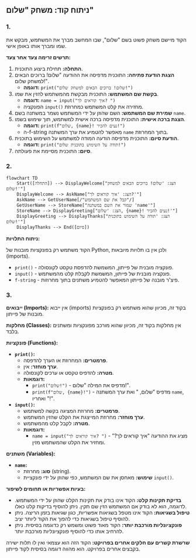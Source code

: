 ## ניתוח קוד: משחק "שלום"

### 1. <algorithm>
הקוד מיישם משחק פשוט בשם "שלום", שבו המחשב מברך את המשתמש, מבקש את שמו ומברך אותו באופן אישי.

**תרשים זרימה צעד אחר צעד:**

1.  **התחלה:** תחילת ביצוע התוכנית.
2.  **הצגת הודעת פתיחה:** התוכנית מדפיסה את ההודעה "שלום! ברוכים הבאים למשחק שלום!".
    *   **דוגמה:** `print("שלום! ברוכים הבאים למשחק שלום!")`
3.  **בקשת שם המשתמש:** התוכנית מבקשת מהמשתמש להזין את שמו.
    *   **דוגמה:** `name = input("איך קוראים לך? ")`
    *   הפונקציה `input()` מחזירה את קלט המשתמש כמחרוזת.
4.  **שמירת שם המשתמש:** השם שהוזן על ידי המשתמש נשמר במשתנה בשם `name`.
5.  **הצגת ברכה אישית:** התוכנית מדפיסה ברכה אישית למשתמש, תוך שימוש בשמו.
    *   **דוגמה:** `print(f"שלום, {name}! נעים להכיר!")`
    *   ה-f-string מאפשר להטמיע את ערך המשתנה `name` בתוך המחרוזת.
6.  **הודעת סיום:** התוכנית מדפיסה הודעה המודה למשתמש על השימוש בתוכנית.
    *   **דוגמה:** `print("תודה על השימוש בתוכנית שלום!")`
7.  **סיום:** התוכנית מסיימת את פעולתה.

### 2. <mermaid>
```mermaid
flowchart TD
    Start([התחלה]) --> DisplayWelcome["הצג: 'שלום! ברוכים הבאים למשחק שלום!'"]
    DisplayWelcome --> AskName["הצג: 'איך קוראים לך?'"]
    AskName --> GetUserName[/"קבל את שם המשתמש"/]
    GetUserName --> StoreName["שמור את השם במשתנה 'name'"]
    StoreName --> DisplayGreeting["הצג: 'שלום, {name}! נעים להכיר!'"]
    DisplayGreeting --> DisplayThanks["הצג: 'תודה על השימוש בתוכנית שלום!'"]
    DisplayThanks --> End([סיום])
```

**ניתוח התלויות:**

הקוד משתמש רק בפונקציות מובנות של Python, ולכן אין בו תלויות מיובאות (imports).
* `print()` - פונקציה מובנית של פייתון, המשמשת להדפסת טקסט לקונסולה.
* `input()` - פונקציה מובנית של פייתון, המשמשת לקבלת קלט מהמשתמש.
* `f-string` - פיצ'ר מובנה של פייתון המאפשר להטמיע משתנים בתוך מחרוזות.

### 3. <explanation>

**ייבואים (Imports):**
אין ייבוא (imports) בקוד זה, מכיוון שהוא משתמש רק בפונקציות מובנות של פייתון.

**מחלקות (Classes):**
אין מחלקות בקוד זה, מכיוון שהוא מורכב מפונקציות ומשתנים בלבד.

**פונקציות (Functions):**
*   **`print()`:**
    *   **פרמטרים:** המחרוזת או הערך להדפסה.
    *   **ערך מוחזר:** אין.
    *   **מטרה:** להדפיס טקסט או ערכים לקונסולה.
    *   **דוגמאות:**
        *   `print("שלום!")` - מדפיס את המילה "שלום!".
        *   `print(f"שלום, {name}!")` - מדפיס "שלום, " ואת ערך המשתנה `name`, ואחריו "!".
*   **`input()`:**
    *   **פרמטרים:** מחרוזת המציגה בקשה למשתמש.
    *   **ערך מוחזר:** מחרוזת המייצגת את הקלט שהזין המשתמש.
    *   **מטרה:** לקבל קלט מהמשתמש.
    *   **דוגמאות:**
        *   `name = input("איך קוראים לך? ")` - מציג את ההודעה "איך קוראים לך?" ומחזיר את הקלט שהמשתמש מזין.

**משתנים (Variables):**
*   **`name`:**
    *   **סוג:** מחרוזת (string).
    *   **שימוש:** מאחסן את שם המשתמש, כפי שהוזן על ידי פונקציית `input()`.

**בעיות אפשריות או תחומים לשיפור:**
*   **בדיקת תקינות קלט:** הקוד אינו בודק את תקינות הקלט שהוזן על ידי המשתמש. לדוגמה, הוא לא בודק אם המשתמש הזין שם תקין. ניתן להוסיף בדיקות קלט כאלו.
*   **טיפול בשגיאות:** הקוד אינו מטפל בשגיאות אפשריות, כגון שגיאות בזמן הריצה. ניתן להוסיף טיפול בשגיאות כדי להפוך את הקוד ליותר יציב.
*   **פונקציונליות מורכבת יותר:** הקוד מאוד פשוט ומשמש רק כדוגמה בסיסית. ניתן להרחיב אותו כדי להוסיף פונקציונליות מורכבת יותר.

**שרשרת קשרים עם חלקים אחרים בפרויקט:**
הקוד הזה הוא עצמאי ואין לו תלות ישירה בקבצים אחרים בפרויקט. הוא מהווה דוגמה בסיסית לקוד פייתון.